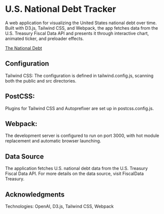 # U.S. National Debt Tracker

A web application for visualizing the United States national debt over time. Built with D3.js, Tailwind CSS, and Webpack, the app fetches data from the U.S. Treasury Fiscal Data API and presents it through interactive chart, animated ticker, and preloader effects.

[The National Debt](https://nathan-wallace.github.io/the-national-debt/)

## Configuration
Tailwind CSS:
The configuration is defined in tailwind.config.js, scanning both the public and src directories.

## PostCSS:
Plugins for Tailwind CSS and Autoprefixer are set up in postcss.config.js.

## Webpack:
The development server is configured to run on port 3000, with hot module replacement and automatic browser launching.

## Data Source
The application fetches U.S. national debt data from the U.S. Treasury Fiscal Data API. For more details on the data source, visit FiscalData Treasury.

## Acknowledgments
Technologies: OpenAI, D3.js, Tailwind CSS, Webpack
